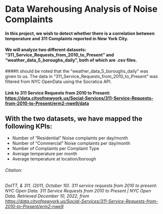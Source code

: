# Data Warehousing Analysis of Noise Complaints

#### In this project, we wish to detect whether there is a correlation between temperature and 311 Complaints reported in New York City. 

#### We will analyze two different datasets: “311_Service_Requests_from_2010_to_Present” and “weather_data_5_boroughs_daily”, both of which are .csv files. 
####It should be noted that the “weather_data_5_boroughs_daily” was given to us. The data in “311_Service_Requests_from_2010_to_Present” was filtered from NYC OpenData using the Socratica API. 

#### Link to 311 Service Requests from 2010 to Present: https://data.cityofnewyork.us/Social-Services/311-Service-Requests-from-2010-to-Present/erm2-nwe9/data


## With the two datasets, we have mapped the following KPIs:

* Number of “Residential” Noise complaints per day/month
* Number of “Commercial” Noise complaints per day/month
* Number of Complaints per Complaint Type
* Average temperature per month
* Average temperature at location/borough



###### Citation:
###### DoITT, & 311. (2011, October 10). 311 service requests from 2010 to present: NYC Open Data. 311 Service Requests from 2010 to Present | NYC Open Data. Retrieved December 10, 2022, from https://data.cityofnewyork.us/Social-Services/311-Service-Requests-from-2010-to-Present/erm2-nwe9 

